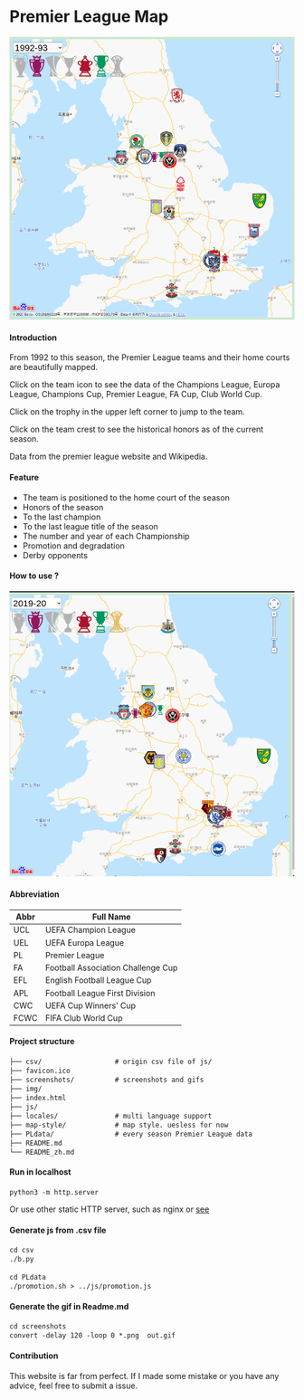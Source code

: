 # Premier League Map

![gif](screenshots/out.gif)


#### Introduction
From 1992 to this season, the Premier League teams and their home courts are beautifully mapped.

Click on the team icon to see the data of the Champions League, Europa League, Champions Cup, Premier League, FA Cup, Club World Cup.

Click on the trophy in the upper left corner to jump to the team.

Click on the team crest to see the historical honors as of the current season.

Data from the premier league website and Wikipedia.


#### Feature
- The team is positioned to the home court of the season
- Honors of the season
- To the last champion
- To the last league title of the season
- The number and year of each Championship
- Promotion and degradation
- Derby opponents


#### How to use ?
![gif](screenshots/record.gif)


#### Abbreviation 

| Abbr | Full Name                          |
| ---- | ---------------------------------- |
| UCL  | UEFA Champion League               |
| UEL  | UEFA Europa League                 |
| PL   | Premier League                     |
| FA   | Football Association Challenge Cup |
| EFL  | English Football League Cup        |
| APL  | Football League First Division     |
| CWC  | UEFA Cup Winners' Cup              |
| FCWC | FIFA Club World Cup                |




#### Project structure

```
├── csv/                  # origin csv file of js/ 
├── favicon.ico
├── screenshots/          # screenshots and gifs
├── img/
├── index.html
├── js/
├── locales/              # multi language support
├── map-style/            # map style. uesless for now
├── PLdata/               # every season Premier League data
├── README.md
└── README_zh.md
```




#### Run in localhost

```
python3 -m http.server
```
Or use other static HTTP server, such as nginx or [see](https://github.com/wyhaya/see)

#### Generate js from .csv file
```
cd csv
./b.py

cd PLdata
./promotion.sh > ../js/promotion.js
```

#### Generate the gif in Readme.md
```
cd screenshots
convert -delay 120 -loop 0 *.png  out.gif
```

#### Contribution
This website is far from perfect. If I made some mistake or you have any advice, feel free to submit a issue.

